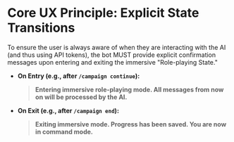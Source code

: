 # Core UX Principle: Explicit State Transitions

To ensure the user is always aware of when they are interacting with the AI (and thus using API tokens), the bot MUST provide explicit confirmation messages upon entering and exiting the immersive "Role-playing State."

- **On Entry (e.g., after `/campaign continue`):**
  > **Entering immersive role-playing mode. All messages from now on will be processed by the AI.**

- **On Exit (e.g., after `/campaign end`):**
  > **Exiting immersive mode. Progress has been saved. You are now in command mode.**